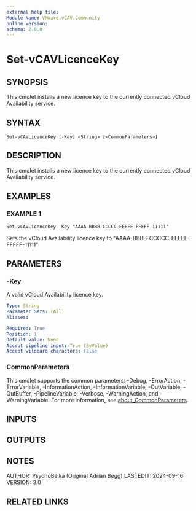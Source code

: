 ```yaml
---
external help file:
Module Name: VMware.vCAV.Community
online version:
schema: 2.0.0
---
```


# Set-vCAVLicenceKey

## SYNOPSIS
This cmdlet installs a new licence key to the currently connected vCloud Availability service.

## SYNTAX

```
Set-vCAVLicenceKey [-Key] <String> [<CommonParameters>]
```

## DESCRIPTION
This cmdlet installs a new licence key to the currently connected vCloud Availability service.

## EXAMPLES

### EXAMPLE 1
```
Set-vCAVLicenceKey -Key "AAAA-BBBB-CCCCC-EEEEE-FFFFF-11111"
```

Sets the vCloud Availability licence key to "AAAA-BBBB-CCCCC-EEEEE-FFFFF-11111"

## PARAMETERS

### -Key
A valid vCloud Availability licence key.

```yaml
Type: String
Parameter Sets: (All)
Aliases:

Required: True
Position: 1
Default value: None
Accept pipeline input: True (ByValue)
Accept wildcard characters: False
```

### CommonParameters
This cmdlet supports the common parameters: -Debug, -ErrorAction, -ErrorVariable, -InformationAction, -InformationVariable, -OutVariable, -OutBuffer, -PipelineVariable, -Verbose, -WarningAction, and -WarningVariable. For more information, see [about_CommonParameters](http://go.microsoft.com/fwlink/?LinkID=113216).

## INPUTS

## OUTPUTS

## NOTES
AUTHOR: PsychoBelka (Original Adrian Begg)
LASTEDIT: 2024-09-16
VERSION: 3.0

## RELATED LINKS
